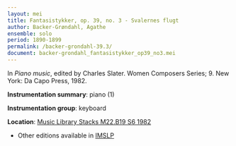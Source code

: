 ```yaml
---
layout: mei
title: Fantasistykker, op. 39, no. 3 - Svalernes flugt
author: Backer-Grøndahl, Agathe
ensemble: solo
period: 1890-1899
permalink: /backer-grondahl-39.3/
document: backer-grondahl_fantasistykker_op39_no3.mei
---
```


In *Piano music*, edited by Charles Slater. Women Composers Series; 9. New York: Da Capo Press, 1982.

**Instrumentation summary**: piano (1)

**Instrumentation group**: keyboard

**Location**: <a href="https://tufts-primo.hosted.exlibrisgroup.com/permalink/f/14dinuo/01TUN_ALMA2185674780003851" target="_blank">Music Library Stacks M22.B19 S6 1982</a>

- Other editions available in <a href="https://imslp.org/wiki/10_Fantasistykker%2C_Op.39_(Backer-Gr%C3%B8ndahl%2C_Agathe)" target="_blank">IMSLP</a>
